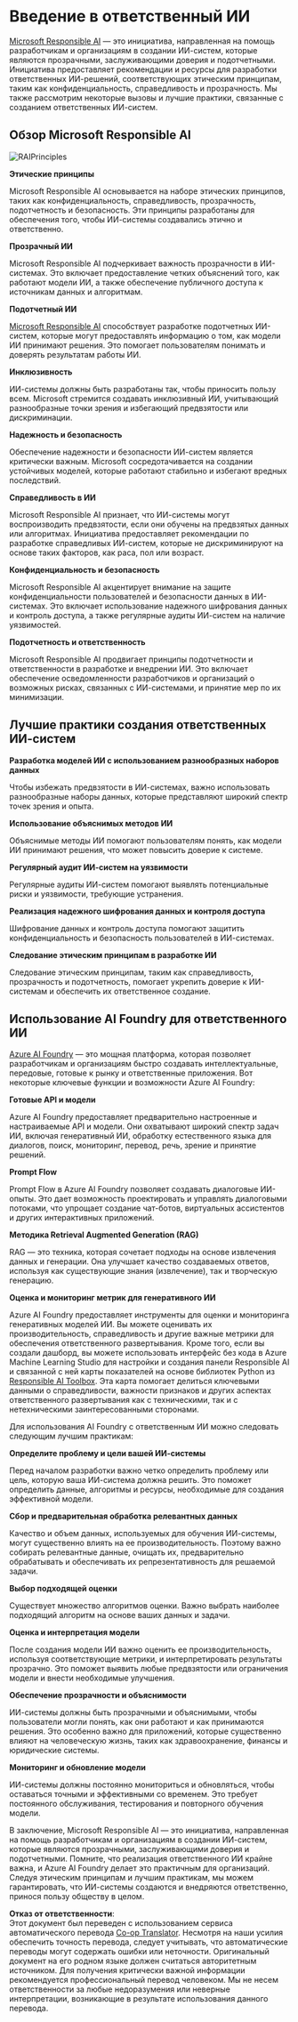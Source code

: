 <!--
CO_OP_TRANSLATOR_METADATA:
{
  "original_hash": "805b96b20152936d8f4c587d90d6e06e",
  "translation_date": "2025-03-27T09:11:25+00:00",
  "source_file": "md\\01.Introduction\\05\\ResponsibleAI.md",
  "language_code": "ru"
}
-->
# **Введение в ответственный ИИ**

[Microsoft Responsible AI](https://www.microsoft.com/ai/responsible-ai?WT.mc_id=aiml-138114-kinfeylo) — это инициатива, направленная на помощь разработчикам и организациям в создании ИИ-систем, которые являются прозрачными, заслуживающими доверия и подотчетными. Инициатива предоставляет рекомендации и ресурсы для разработки ответственных ИИ-решений, соответствующих этическим принципам, таким как конфиденциальность, справедливость и прозрачность. Мы также рассмотрим некоторые вызовы и лучшие практики, связанные с созданием ответственных ИИ-систем.

## Обзор Microsoft Responsible AI

![RAIPrinciples](../../../../../translated_images/RAIPrinciples.e40f2a169a854832e885ce2659f3a913cfb393fa59b595ed57cfae9119694eb7.ru.png)

**Этические принципы**

Microsoft Responsible AI основывается на наборе этических принципов, таких как конфиденциальность, справедливость, прозрачность, подотчетность и безопасность. Эти принципы разработаны для обеспечения того, чтобы ИИ-системы создавались этично и ответственно.

**Прозрачный ИИ**

Microsoft Responsible AI подчеркивает важность прозрачности в ИИ-системах. Это включает предоставление четких объяснений того, как работают модели ИИ, а также обеспечение публичного доступа к источникам данных и алгоритмам.

**Подотчетный ИИ**

[Microsoft Responsible AI](https://www.microsoft.com/ai/responsible-ai?WT.mc_id=aiml-138114-kinfeylo) способствует разработке подотчетных ИИ-систем, которые могут предоставлять информацию о том, как модели ИИ принимают решения. Это помогает пользователям понимать и доверять результатам работы ИИ.

**Инклюзивность**

ИИ-системы должны быть разработаны так, чтобы приносить пользу всем. Microsoft стремится создавать инклюзивный ИИ, учитывающий разнообразные точки зрения и избегающий предвзятости или дискриминации.

**Надежность и безопасность**

Обеспечение надежности и безопасности ИИ-систем является критически важным. Microsoft сосредотачивается на создании устойчивых моделей, которые работают стабильно и избегают вредных последствий.

**Справедливость в ИИ**

Microsoft Responsible AI признает, что ИИ-системы могут воспроизводить предвзятости, если они обучены на предвзятых данных или алгоритмах. Инициатива предоставляет рекомендации по разработке справедливых ИИ-систем, которые не дискриминируют на основе таких факторов, как раса, пол или возраст.

**Конфиденциальность и безопасность**

Microsoft Responsible AI акцентирует внимание на защите конфиденциальности пользователей и безопасности данных в ИИ-системах. Это включает использование надежного шифрования данных и контроль доступа, а также регулярные аудиты ИИ-систем на наличие уязвимостей.

**Подотчетность и ответственность**

Microsoft Responsible AI продвигает принципы подотчетности и ответственности в разработке и внедрении ИИ. Это включает обеспечение осведомленности разработчиков и организаций о возможных рисках, связанных с ИИ-системами, и принятие мер по их минимизации.

## Лучшие практики создания ответственных ИИ-систем

**Разработка моделей ИИ с использованием разнообразных наборов данных**

Чтобы избежать предвзятости в ИИ-системах, важно использовать разнообразные наборы данных, которые представляют широкий спектр точек зрения и опыта.

**Использование объяснимых методов ИИ**

Объяснимые методы ИИ помогают пользователям понять, как модели ИИ принимают решения, что может повысить доверие к системе.

**Регулярный аудит ИИ-систем на уязвимости**

Регулярные аудиты ИИ-систем помогают выявлять потенциальные риски и уязвимости, требующие устранения.

**Реализация надежного шифрования данных и контроля доступа**

Шифрование данных и контроль доступа помогают защитить конфиденциальность и безопасность пользователей в ИИ-системах.

**Следование этическим принципам в разработке ИИ**

Следование этическим принципам, таким как справедливость, прозрачность и подотчетность, помогает укрепить доверие к ИИ-системам и обеспечить их ответственное создание.

## Использование AI Foundry для ответственного ИИ

[Azure AI Foundry](https://ai.azure.com?WT.mc_id=aiml-138114-kinfeylo) — это мощная платформа, которая позволяет разработчикам и организациям быстро создавать интеллектуальные, передовые, готовые к рынку и ответственные приложения. Вот некоторые ключевые функции и возможности Azure AI Foundry:

**Готовые API и модели**

Azure AI Foundry предоставляет предварительно настроенные и настраиваемые API и модели. Они охватывают широкий спектр задач ИИ, включая генеративный ИИ, обработку естественного языка для диалогов, поиск, мониторинг, перевод, речь, зрение и принятие решений.

**Prompt Flow**

Prompt Flow в Azure AI Foundry позволяет создавать диалоговые ИИ-опыты. Это дает возможность проектировать и управлять диалоговыми потоками, что упрощает создание чат-ботов, виртуальных ассистентов и других интерактивных приложений.

**Методика Retrieval Augmented Generation (RAG)**

RAG — это техника, которая сочетает подходы на основе извлечения данных и генерации. Она улучшает качество создаваемых ответов, используя как существующие знания (извлечение), так и творческую генерацию.

**Оценка и мониторинг метрик для генеративного ИИ**

Azure AI Foundry предоставляет инструменты для оценки и мониторинга генеративных моделей ИИ. Вы можете оценивать их производительность, справедливость и другие важные метрики для обеспечения ответственного развертывания. Кроме того, если вы создали дашборд, вы можете использовать интерфейс без кода в Azure Machine Learning Studio для настройки и создания панели Responsible AI и связанной с ней карты показателей на основе библиотек Python из [Responsible AI Toolbox](https://responsibleaitoolbox.ai/?WT.mc_id=aiml-138114-kinfeylo). Эта карта помогает делиться ключевыми данными о справедливости, важности признаков и других аспектах ответственного развертывания как с техническими, так и с нетехническими заинтересованными сторонами.

Для использования AI Foundry с ответственным ИИ можно следовать следующим лучшим практикам:

**Определите проблему и цели вашей ИИ-системы**

Перед началом разработки важно четко определить проблему или цель, которую ваша ИИ-система должна решить. Это поможет определить данные, алгоритмы и ресурсы, необходимые для создания эффективной модели.

**Сбор и предварительная обработка релевантных данных**

Качество и объем данных, используемых для обучения ИИ-системы, могут существенно влиять на ее производительность. Поэтому важно собирать релевантные данные, очищать их, предварительно обрабатывать и обеспечивать их репрезентативность для решаемой задачи.

**Выбор подходящей оценки**

Существует множество алгоритмов оценки. Важно выбрать наиболее подходящий алгоритм на основе ваших данных и задачи.

**Оценка и интерпретация модели**

После создания модели ИИ важно оценить ее производительность, используя соответствующие метрики, и интерпретировать результаты прозрачно. Это поможет выявить любые предвзятости или ограничения модели и внести необходимые улучшения.

**Обеспечение прозрачности и объяснимости**

ИИ-системы должны быть прозрачными и объяснимыми, чтобы пользователи могли понять, как они работают и как принимаются решения. Это особенно важно для приложений, которые существенно влияют на человеческую жизнь, таких как здравоохранение, финансы и юридические системы.

**Мониторинг и обновление модели**

ИИ-системы должны постоянно мониториться и обновляться, чтобы оставаться точными и эффективными со временем. Это требует постоянного обслуживания, тестирования и повторного обучения модели.

В заключение, Microsoft Responsible AI — это инициатива, направленная на помощь разработчикам и организациям в создании ИИ-систем, которые являются прозрачными, заслуживающими доверия и подотчетными. Помните, что реализация ответственного ИИ крайне важна, и Azure AI Foundry делает это практичным для организаций. Следуя этическим принципам и лучшим практикам, мы можем гарантировать, что ИИ-системы создаются и внедряются ответственно, принося пользу обществу в целом.

**Отказ от ответственности**:  
Этот документ был переведен с использованием сервиса автоматического перевода [Co-op Translator](https://github.com/Azure/co-op-translator). Несмотря на наши усилия обеспечить точность перевода, следует учитывать, что автоматические переводы могут содержать ошибки или неточности. Оригинальный документ на его родном языке должен считаться авторитетным источником. Для получения критически важной информации рекомендуется профессиональный перевод человеком. Мы не несем ответственности за любые недоразумения или неверные интерпретации, возникающие в результате использования данного перевода.